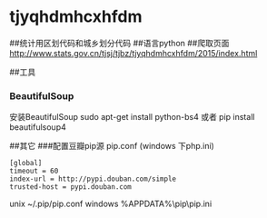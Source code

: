 # tjyqhdmhcxhfdm
##统计用区划代码和城乡划分代码
##语言python
##爬取页面  http://www.stats.gov.cn/tjsj/tjbz/tjyqhdmhcxhfdm/2015/index.html

##工具
### BeautifulSoup
安装BeautifulSoup
sudo apt-get install python-bs4
或者 pip install beautifulsoup4

##其它
###配置豆瓣pip源
pip.conf (windows 下php.ini)
```
[global]
timeout = 60
index-url = http://pypi.douban.com/simple
trusted-host = pypi.douban.com
```
unix ~/.pip/pip.conf
windows %APPDATA%\pip\pip.ini

